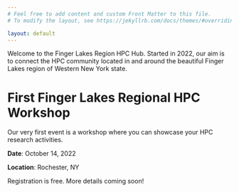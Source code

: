 ```yaml
---
# Feel free to add content and custom Front Matter to this file.
# To modify the layout, see https://jekyllrb.com/docs/themes/#overriding-theme-defaults

layout: default
---
```


Welcome to the Finger Lakes Region HPC Hub. Started in 2022, our aim is to connect the HPC community located in and around the beautiful Finger Lakes region of Western New York state.


# First Finger Lakes Regional HPC Workshop

Our very first event is a workshop where you can showcase your HPC research activities.

**Date**: October 14, 2022

**Location**: Rochester, NY

Registration is free. More details coming soon!


